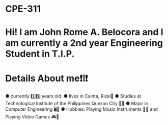 # CPE-311

# Hi! I am John Rome A. Belocora and I am currently a 2nd year Engineering Student in T.I.P.
# Details About me❗❕❗
● currently 1️⃣9️⃣ years old.
● lives in Cainta, Rizal📍
● Studies at Technological Institute of the Philippines Quezon City 🏫🎒
● Major in Computer Engineering 🖥️🧠
● Hobbies: Playing Music Instruments 🎸🥁 and Playing Video Games 🎮👾
